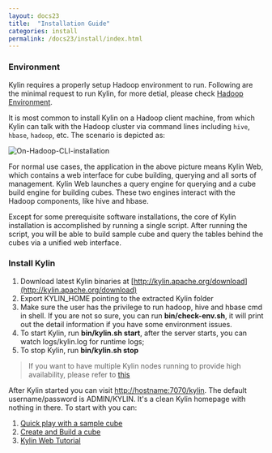 ```yaml
---
layout: docs23
title:  "Installation Guide"
categories: install
permalink: /docs23/install/index.html
---
```


### Environment

Kylin requires a properly setup Hadoop environment to run. Following are the minimal request to run Kylin, for more detial, please check [Hadoop Environment](hadoop_env.html).

It is most common to install Kylin on a Hadoop client machine, from which Kylin can talk with the Hadoop cluster via command lines including `hive`, `hbase`, `hadoop`, etc. The scenario is depicted as:

![On-Hadoop-CLI-installation](/images/install/on_cli_install_scene.png)

For normal use cases, the application in the above picture means Kylin Web, which contains a web interface for cube building, querying and all sorts of management. Kylin Web launches a query engine for querying and a cube build engine for building cubes. These two engines interact with the Hadoop components, like hive and hbase.

Except for some prerequisite software installations, the core of Kylin installation is accomplished by running a single script. After running the script, you will be able to build sample cube and query the tables behind the cubes via a unified web interface.

### Install Kylin

1. Download latest Kylin binaries at [http://kylin.apache.org/download](http://kylin.apache.org/download)
2. Export KYLIN_HOME pointing to the extracted Kylin folder
3. Make sure the user has the privilege to run hadoop, hive and hbase cmd in shell. If you are not so sure, you can run **bin/check-env.sh**, it will print out the detail information if you have some environment issues.
4. To start Kylin, run **bin/kylin.sh start**, after the server starts, you can watch logs/kylin.log for runtime logs;
5. To stop Kylin, run **bin/kylin.sh stop**

> If you want to have multiple Kylin nodes running to provide high availability, please refer to [this](kylin_cluster.html)

After Kylin started you can visit <http://hostname:7070/kylin>. The default username/password is ADMIN/KYLIN. It's a clean Kylin homepage with nothing in there. To start with you can:

1. [Quick play with a sample cube](../tutorial/kylin_sample.html)
2. [Create and Build a cube](../tutorial/create_cube.html)
3. [Kylin Web Tutorial](../tutorial/web.html)

